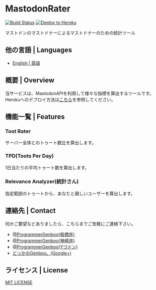 # MastodonRater

[![Build Status](https://travis-ci.org/GenbuProject/MastodonRater-Nodejs.svg)](https://travis-ci.org/GenbuProject/MastodonRater-Nodejs)
[![Deploy to Heroku](https://www.herokucdn.com/deploy/button.svg)](https://heroku.com/deploy)

マストドンのマストドナーによるマストドナーのための統計ツール

## 他の言語 | Languages
* [English | 英語](/README.md)

## 概要 | Overview
当サービスは、MastodonAPIを利用して様々な指標を算出するツールです。<Br />
Herokuへのデプロイ方法は[こちら](/DeployToHeroku.md)を参照してください。

## 機能一覧 | Features
### Toot Rater
サーバー全体とのトゥート数比を算出します。

### TPD(Toots Per Day)
1日当たりの平均トゥート数を算出します。

### Relevance Analyzer(統計さん)
指定範囲のトゥートから、あなたと親しいユーザーを算出します。

## 連絡先 | Contact
何かご要望などありましたら、こちらまでご気軽にご連絡下さい。
* [@ProgrammerGenboo(板橋丼)](https://itabashi.0j0.jp/@ProgrammerGenboo)
* [@ProgrammerGenboo(神崎丼)](https://knzk.me/@ProgrammerGenboo)
* [@ProgrammerGenboo(Yづドン)](https://mstdn.y-zu.org/@ProgrammerGenboo)
* [どっかのGenboo。(Google+)](https://plus.google.com/106666684430101995501)

## ライセンス | License
[MIT LICENSE](/LICENSE)